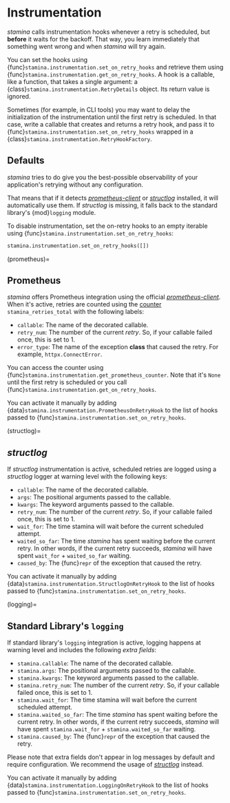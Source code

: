 # Instrumentation

*stamina* calls instrumentation hooks whenever a retry is scheduled, but **before** it waits for the backoff.
That way, you learn immediately that something went wrong and when *stamina* will try again.

You can set the hooks using {func}`stamina.instrumentation.set_on_retry_hooks` and retrieve them using {func}`stamina.instrumentation.get_on_retry_hooks`.
A hook is a callable, like a function, that takes a single argument: a {class}`stamina.instrumentation.RetryDetails` object.
Its return value is ignored.

Sometimes (for example, in CLI tools) you may want to delay the initialization of the instrumentation until the first retry is scheduled.
In that case, write a callable that creates and returns a retry hook, and pass it to {func}`stamina.instrumentation.set_on_retry_hooks` wrapped in a {class}`stamina.instrumentation.RetryHookFactory`.


## Defaults

*stamina* tries to do give you the best-possible observability of your application's retrying without any configuration.

That means that if it detects [*prometheus-client*] or [*structlog*] installed, it will automatically use them.
If *structlog* is missing, it falls back to the standard library's {mod}`logging` module.

To disable instrumentation, set the on-retry hooks to an empty iterable using {func}`stamina.instrumentation.set_on_retry_hooks`:

```python
stamina.instrumentation.set_on_retry_hooks([])
```

(prometheus)=

## Prometheus

*stamina* offers Prometheus integration using the official [*prometheus-client*].
When it's active, retries are counted using the [counter](https://prometheus.io/docs/concepts/metric_types/) `stamina_retries_total` with the following labels:

- `callable`: The name of the decorated callable.
- `retry_num`: The number of the current *retry*.
  So, if your callable failed once, this is set to 1.
- `error_type`: The name of the exception **class** that caused the retry.
  For example, `httpx.ConnectError`.

You can access the counter using {func}`stamina.instrumentation.get_prometheus_counter`.
Note that it's `None` until the first retry is scheduled or you call {func}`stamina.instrumentation.get_on_retry_hooks`.

You can activate it manually by adding {data}`stamina.instrumentation.PrometheusOnRetryHook` to the list of hooks passed to {func}`stamina.instrumentation.set_on_retry_hooks`.

(structlog)=

## *structlog*

If *structlog* instrumentation is active, scheduled retries are logged using a *structlog* logger at warning level with the following keys:

- `callable`: The name of the decorated callable.
- `args`: The positional arguments passed to the callable.
- `kwargs`: The keyword arguments passed to the callable.
- `retry_num`: The number of the current *retry*.
  So, if your callable failed once, this is set to 1.
- `wait_for`: The time stamina will wait before the current scheduled attempt.
- `waited_so_far`: The time *stamina* has spent waiting before the current retry.
  In other words, if the current retry succeeds, *stamina* will have spent `wait_for` + `waited_so_far` waiting.
- `caused_by`: The {func}`repr` of the exception that caused the retry.

You can activate it manually by adding {data}`stamina.instrumentation.StructlogOnRetryHook` to the list of hooks passed to {func}`stamina.instrumentation.set_on_retry_hooks`.

(logging)=

## Standard Library's `logging`

If standard library's `logging` integration is active, logging happens at warning level and includes the following *extra fields*:

- `stamina.callable`: The name of the decorated callable.
- `stamina.args`: The positional arguments passed to the callable.
- `stamina.kwargs`: The keyword arguments passed to the callable.
- `stamina.retry_num`: The number of the current *retry*.
  So, if your callable failed once, this is set to 1.
- `stamina.wait_for`: The time stamina will wait before the current scheduled attempt.
- `stamina.waited_so_far`: The time *stamina* has spent waiting before the current retry.
  In other words, if the current retry succeeds, *stamina* will have spent `stamina.wait_for` + `stamina.waited_so_far` waiting.
- `stamina.caused_by`: The {func}`repr` of the exception that caused the retry.

Please note that extra fields don't appear in log messages by default and require configuration.
We recommend the usage of [*structlog*] instead.

You can activate it manually by adding {data}`stamina.instrumentation.LoggingOnRetryHook` to the list of hooks passed to {func}`stamina.instrumentation.set_on_retry_hooks`.

[*structlog*]: https://www.structlog.org/
[*prometheus-client*]: https://github.com/prometheus/client_python
